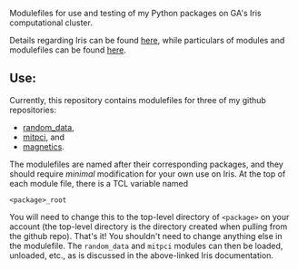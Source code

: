 Modulefiles for use and testing of my Python packages
on GA's Iris computational cluster.

Details regarding Iris can be found
[here](https://diii-d.gat.com/diii-d/Iris), while
particulars of modules and modulefiles can be found
[here](https://diii-d.gat.com/diii-d/Iris#Environment_modules).

Use:
----
Currently, this repository contains modulefiles for
three of my github repositories:

* [random_data](https://github.com/emd/random_data),
* [mitpci](https://github.com/emd/mitpci), and
* [magnetics](https://github.com/emd/magnetics).

The modulefiles are named after their corresponding packages, and
they should require *minimal* modification for your own use on Iris.
At the top of each module file, there is a TCL variable named

    <package>_root

You will need to change this to the top-level directory of
`<package>` on your account (the top-level directory is the
directory created when pulling from the github repo).
That's it! You shouldn't need to change anything else in
the modulefile. The `random_data` and `mitpci` modules can
then be loaded, unloaded, etc., as is discussed in the
above-linked Iris documentation.
